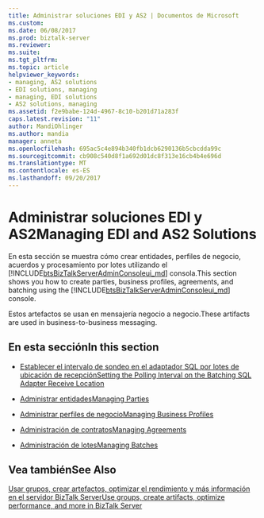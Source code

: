 ```yaml
---
title: Administrar soluciones EDI y AS2 | Documentos de Microsoft
ms.custom: 
ms.date: 06/08/2017
ms.prod: biztalk-server
ms.reviewer: 
ms.suite: 
ms.tgt_pltfrm: 
ms.topic: article
helpviewer_keywords:
- managing, AS2 solutions
- EDI solutions, managing
- managing, EDI solutions
- AS2 solutions, managing
ms.assetid: f2e9babe-124d-4967-8c10-b201d71a283f
caps.latest.revision: "11"
author: MandiOhlinger
ms.author: mandia
manager: anneta
ms.openlocfilehash: 695ac5c4e894b340fb1dcb6290136b5cbcdda99c
ms.sourcegitcommit: cb908c540d8f1a692d01dc8f313e16cb4b4e696d
ms.translationtype: MT
ms.contentlocale: es-ES
ms.lasthandoff: 09/20/2017
---
```

# <a name="managing-edi-and-as2-solutions"></a><span data-ttu-id="17f66-102">Administrar soluciones EDI y AS2</span><span class="sxs-lookup"><span data-stu-id="17f66-102">Managing EDI and AS2 Solutions</span></span>
<span data-ttu-id="17f66-103">En esta sección se muestra cómo crear entidades, perfiles de negocio, acuerdos y procesamiento por lotes utilizando el [!INCLUDE[btsBizTalkServerAdminConsoleui_md](../includes/btsbiztalkserveradminconsoleui-md.md)] consola.</span><span class="sxs-lookup"><span data-stu-id="17f66-103">This section shows you how to create parties, business profiles, agreements, and batching using the [!INCLUDE[btsBizTalkServerAdminConsoleui_md](../includes/btsbiztalkserveradminconsoleui-md.md)] console.</span></span>

<span data-ttu-id="17f66-104">Estos artefactos se usan en mensajería negocio a negocio.</span><span class="sxs-lookup"><span data-stu-id="17f66-104">These artifacts are used in business-to-business messaging.</span></span> 

## <a name="in-this-section"></a><span data-ttu-id="17f66-105">En esta sección</span><span class="sxs-lookup"><span data-stu-id="17f66-105">In this section</span></span>  
  
-   [<span data-ttu-id="17f66-106">Establecer el intervalo de sondeo en el adaptador SQL por lotes de ubicación de recepción</span><span class="sxs-lookup"><span data-stu-id="17f66-106">Setting the Polling Interval on the Batching SQL Adapter Receive Location</span></span>](../core/setting-the-polling-interval-on-the-batching-sql-adapter-receive-location.md)  
  
-   [<span data-ttu-id="17f66-107">Administrar entidades</span><span class="sxs-lookup"><span data-stu-id="17f66-107">Managing Parties</span></span>](../core/managing-parties.md)  
  
-   [<span data-ttu-id="17f66-108">Administrar perfiles de negocio</span><span class="sxs-lookup"><span data-stu-id="17f66-108">Managing Business Profiles</span></span>](../core/managing-business-profiles.md)  
  
-   [<span data-ttu-id="17f66-109">Administración de contratos</span><span class="sxs-lookup"><span data-stu-id="17f66-109">Managing Agreements</span></span>](../core/managing-agreements.md)  
  
-   [<span data-ttu-id="17f66-110">Administración de lotes</span><span class="sxs-lookup"><span data-stu-id="17f66-110">Managing Batches</span></span>](../core/managing-batches.md)  
  
## <a name="see-also"></a><span data-ttu-id="17f66-111">Vea también</span><span class="sxs-lookup"><span data-stu-id="17f66-111">See Also</span></span>  
[<span data-ttu-id="17f66-112">Usar grupos, crear artefactos, optimizar el rendimiento y más información en el servidor BizTalk Server</span><span class="sxs-lookup"><span data-stu-id="17f66-112">Use groups, create artifacts, optimize performance, and more in BizTalk Server</span></span>](../core/use-groups-create-artifacts-optimize-performance-and-more-in-biztalk-server.md)